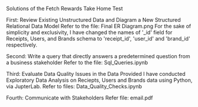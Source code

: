 Solutions of the Fetch Rewards Take Home Test

First: Review Existing Unstructured Data and Diagram a New Structured Relational Data Model
Refer to the file: Final ER Diagram.png
For the sake of simplicity and exclusivity, I have changed the names of '_id' field for Receipts, Users, and Brands schema to 'receipt_id', 'user_id' and 'brand_id' respectively.

Second: Write a query that directly answers a predetermined question from a business stakeholder
Refer to the file: Sql_Queries.ipynb

Third: Evaluate Data Quality Issues in the Data Provided
I have conducted Exploratory Data Analysis on Reciepts, Users and Brands data using Python, via JupterLab. Refer to files: Data_Quality_Checks.ipynb

Fourth: Communicate with Stakeholders
Refer file: email.pdf
